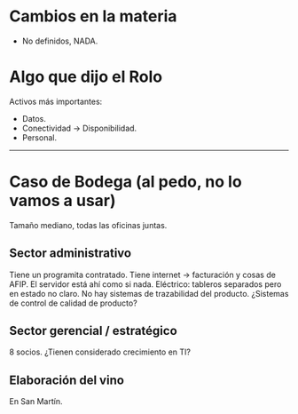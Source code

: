 # Cambios en la materia
- No definidos, NADA.

# Algo que dijo el Rolo
Activos más importantes:
- Datos.
- Conectividad -> Disponibilidad.
- Personal.

---
# Caso de Bodega (al pedo, no lo vamos a usar)
Tamaño mediano, todas las oficinas juntas.

## Sector administrativo
Tiene un programita contratado.
Tiene internet -> facturación y cosas de AFIP.
El servidor está ahí como si nada.
Eléctrico: tableros separados pero en estado no claro.
No hay sistemas de trazabilidad del producto.
¿Sistemas de control de calidad de producto?

## Sector gerencial / estratégico
8 socios.
¿Tienen considerado crecimiento en TI?

## Elaboración del vino
En San Martín.

